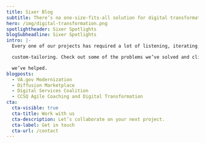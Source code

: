 ```yaml
---
title: Sixer Blog
subtitle: There’s no one-size-fits-all solution for digital transformation.
hero: /img/digital-transformation.png
spotlightheader: Sixer Spotlights
blogSubheadline: Sixer Spotlights
intro: |-
  Every one of our projects has required a lot of listening, iterating, and

  custom-tailoring. Check out some of the problems we’ve solved and clients

  we’ve helped.
blogposts:
  - VA.gov Modernization
  - Diffusion Marketplace
  - Digital Services Coalition
  - CCSQ Agile Coaching and Digital Transformation
cta:
  cta-visible: true
  cta-title: Work with us
  cta-description: Let’s collaborate on your next project.
  cta-label: Get in touch
  cta-url: /contact
---
```

